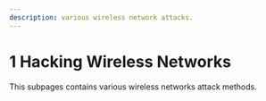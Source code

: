```yaml
---
description: various wireless network attacks.
---
```


# 1 Hacking Wireless Networks

This subpages contains various wireless networks attack methods.
